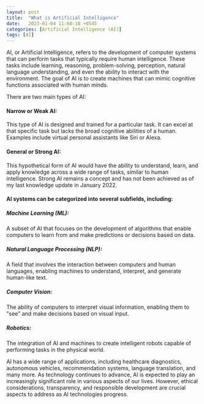 ```yaml
---
layout: post
title:  "What is Artificial Intelligence"
date:   2023-01-04 11:60:10 +0545
categories: [Artificial Intelligence (AI)]
tags: [AI]
---
```


AI, or Artificial Intelligence, refers to the development of computer systems that can perform tasks that typically require human intelligence. These tasks include learning, reasoning, problem-solving, perception, natural language understanding, and even the ability to interact with the environment. The goal of AI is to create machines that can mimic cognitive functions associated with human minds.

There are two main types of AI:

#### Narrow or Weak AI: 

This type of AI is designed and trained for a particular task. It can excel at that specific task but lacks the broad cognitive abilities of a human. Examples include virtual personal assistants like Siri or Alexa.

#### General or Strong AI: 

This hypothetical form of AI would have the ability to understand, learn, and apply knowledge across a wide range of tasks, similar to human intelligence. Strong AI remains a concept and has not been achieved as of my last knowledge update in January 2022.

#### AI systems can be categorized into several subfields, including:

##### Machine Learning (ML): 

A subset of AI that focuses on the development of algorithms that enable computers to learn from and make predictions or decisions based on data.

##### Natural Language Processing (NLP): 

A field that involves the interaction between computers and human languages, enabling machines to understand, interpret, and generate human-like text.

##### Computer Vision: 

The ability of computers to interpret visual information, enabling them to "see" and make decisions based on visual input.

##### Robotics:

The integration of AI and machines to create intelligent robots capable of performing tasks in the physical world.

AI has a wide range of applications, including healthcare diagnostics, autonomous vehicles, recommendation systems, language translation, and many more. As technology continues to advance, AI is expected to play an increasingly significant role in various aspects of our lives. However, ethical considerations, transparency, and responsible development are crucial aspects to address as AI technologies progress.